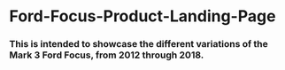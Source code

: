 # Ford-Focus-Product-Landing-Page
### This is intended to showcase the different variations of the Mark 3 Ford Focus, from 2012 through 2018. 
